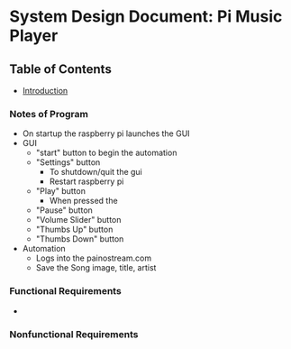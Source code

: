 

# System Design Document: Pi Music Player



## Table of Contents
- [Introduction]()


### Notes of Program
- On startup the raspberry pi launches the GUI
- GUI
    - "start" button to begin the automation 
    - "Settings" button
        - To shutdown/quit the gui
        - Restart raspberry pi
    - "Play" button 
        - When pressed the 
    - "Pause" button 
    - "Volume Slider" button 
    - "Thumbs Up" button 
    - "Thumbs Down" button 
- Automation
    - Logs into the painostream.com
    - Save the Song image, title, artist



### Functional Requirements
- 


### Nonfunctional Requirements

